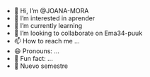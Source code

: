 - 👋 Hi, I’m @JOANA-MORA
- 👀 I’m interested in aprender
- 🌱 I’m currently learning 
- 💞️ I’m looking to collaborate on Ema34-puuk
- 📫 How to reach me ...
- 😄 Pronouns: ...
- 🥑 Fun fact: ...
- 🥇 Nuevo semestre
 
<!---
JOANA-MORA/JOANA-MORA is a ✨ special ✨ repository because its `README.md` (this file) appears on your GitHub profile.
You can click the Preview link to take a look at your changes.
--->
